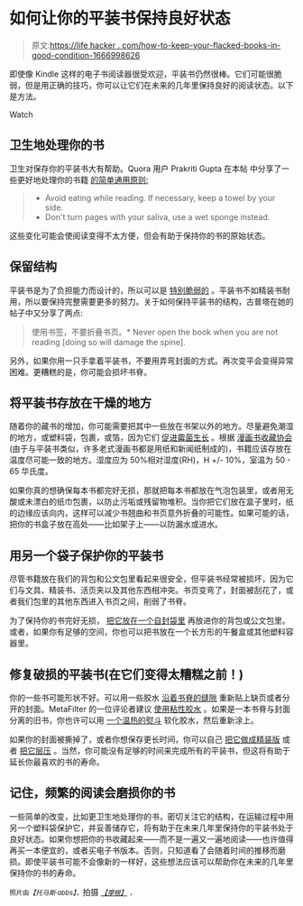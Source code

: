 # 如何让你的平装书保持良好状态

> 原文:[https://life hacker . com/how-to-keep-your-flacked-books-in-good-condition-1666998626](https://lifehacker.com/how-to-keep-your-paperback-books-in-good-condition-1666998626)

即使像 Kindle 这样的电子书阅读器很受欢迎，平装书仍然很棒。它们可能很脆弱，但是用正确的技巧，你可以让它们在未来的几年里保持良好的阅读状态。以下是方法。

Watch

## 卫生地处理你的书

卫生对保存你的平装书大有帮助。Quora 用户 Prakriti Gupta 在本帖 中分享了一些更好地处理你的书籍 [的简单通用原则:](http://www.quora.com/What-are-good-ways-to-keep-the-pages-of-books-in-good-condition-What-are-ways-to-repair-them)

> *   Avoid eating while reading. If necessary, keep a towel by your side.
> *   Don't turn pages with your saliva, use a wet sponge instead.

这些变化可能会使阅读变得不太方便，但会有助于保持你的书的原始状态。

## 保留结构

平装书是为了负担能力而设计的，所以可以是 [特别脆弱的](https://www.library.cornell.edu/preservation/publications/PreservingBooks.pdf) 。平装书不如精装书耐用，所以要保持完整需要更多的努力。关于如何保持平装书的结构，古普塔在她的帖子中又分享了两点:

> 使用书签，不要折叠书页。*   Never open the book when you are not reading [doing so will damage the spine].

另外，如果你用一只手拿着平装书，不要用弄弯封面的方式。再次变平会变得异常困难。更糟糕的是，你可能会损坏书脊。

## 将平装书存放在干燥的地方

随着你的藏书的增加，你可能需要把其中一些放在书架以外的地方。尽量避免潮湿的地方，或塑料袋，包裹，或箔，因为它们 [促进霉菌生长](http://www.realsimple.com/magazine-more/inside-magazine/ask-real-simple/ask-real-simple-best-way-store-books) 。根据 [漫画书收藏协会](http://www.comiccollecting.org/page/how-to-store/) (由于与平装书类似，许多老式漫画书都是用纸和新闻纸制成的)，书籍应该存放在温度尽可能一致的地方。湿度应为 50%相对湿度(RH)，H +/- 10%，室温为 50 - 65 华氏度。

如果你真的想确保每本书都完好无损，那就把每本书都放在气泡包装里，或者用无酸或未漂白的纸巾包裹，以防止污垢或残留物堆积。当你把它们放在盒子里时，纸的边缘应该向内，这样可以减少书翘曲和书页意外折叠的可能性。如果可能的话，把你的书盒子放在高处——比如架子上——以防漏水或进水。

## 用另一个袋子保护你的平装书

尽管书籍放在我们的背包和公文包里看起来很安全，但平装书经常被损坏，因为它们与文具、精装书、活页夹以及其他东西相冲突。书页变弯了，封面被刮花了，或者我们包里的其他东西进入书页之间，削弱了书脊。

为了保持你的书完好无损， [把它放在一个自封袋里](http://www.reddit.com/r/LifeProTips/comments/2e1a4l/lpt_request_how_to_carry_books_in_my_backpack/) 再放进你的背包或公文包里。或者，如果你有足够的空间，你也可以把书放在一个长方形的午餐盒或其他塑料容器里。

## 修复破损的平装书(在它们变得太糟糕之前！)

你的一些书可能形状不好。可以用一些胶水 [沿着书脊的缝隙](http://www.wikihow.com/Repair-a-Paperback-Book) 重新贴上缺页或者分开的封面。MetaFilter 的一位评论者建议 [使用粘性胶水](http://ask.metafilter.com/158450/How-can-I-repair-the-spines-of-paperback-books) 。如果是一本书脊与封面分离的旧书，你也许可以用 [一个温热的熨斗](http://hangfirebooks.blogspot.ca/2008/04/ironing-paperback-spines.html) 软化胶水，然后重新涂上。

如果你的封面被撕掉了，或者你想保存更长时间，你可以自己 [把它做成精装版](http://www.wikihow.com/Make-a-Hard-Cover-for-a-Paperback-Book) 或者 [把它层压](https://snapguide.com/guides/apply-laminate-to-a-paperback-book/) 。当然，你可能没有足够的时间来完成所有的平装书，但这将有助于延长你最喜欢的书的寿命。

## 记住，频繁的阅读会磨损你的书

一些简单的改变，比如更卫生地处理你的书，密切关注它的结构，在运输过程中用另一个塑料袋保护它，并妥善储存它，将有助于在未来几年里保持你的平装书处于良好状态。如果你想把你的书收藏起来——而不是一遍又一遍地阅读——也许值得再买一本便宜的，或者买电子书版本。否则，只知道看了会随着时间的推移而磨损。即使平装书可能不会像新的一样好，这些想法应该可以帮助你在未来的几年里保持你的书的寿命。

<small>照片由</small>*<small>【托马斯·abbs】</small>*<small>，</small>拍摄 [*<small>【摩根】</small>*](https://www.flickr.com/photos/meddygarnet/4454466145/in/photolist-sEoPV-7MCiAr) *<small>，</small>*
